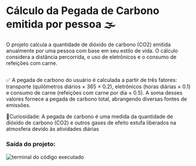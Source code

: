 # Cálculo da Pegada de Carbono emitida por pessoa 🌫️

O projeto calcula a quantidade de dióxido de carbono (CO2) emitida anualmente por uma pessoa com base em seu estilo de vida. O cálculo considera a distância percorrida, o uso de eletrônicos e o consumo de refeições com carne.

##

✅ A pegada de carbono do usuário é calculada a partir de três fatores: transporte (quilômetros diários × 365 × 0.2), eletrônicos (horas diárias × 0.1) e consumo de carne (refeições com carne por dia × 0.5). A soma desses valores fornece a pegada de carbono total, abrangendo diversas fontes de emissões.

🚨Curiosidade: A pegada de carbono é uma medida da quantidade de dióxido de carbono (CO2) e outros gases de efeito estufa liberados na atmosfera devido às atividades diárias

### Saída do projeto:

![terminal do código executado](saida.png)
